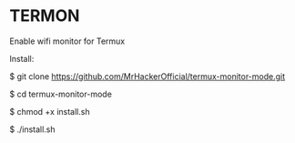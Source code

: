 # TERMON
Enable wifi monitor for Termux

Install:

$ git clone https://github.com/MrHackerOfficial/termux-monitor-mode.git

$ cd termux-monitor-mode

$ chmod +x install.sh

$ ./install.sh
